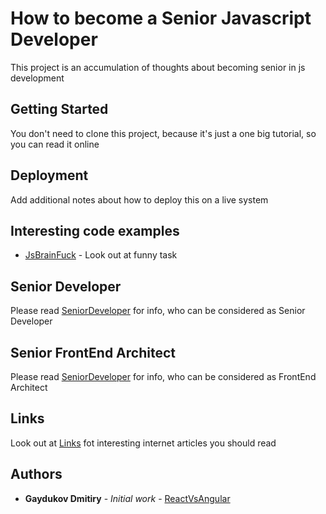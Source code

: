 # How to become a Senior Javascript Developer

This project is an accumulation of thoughts about becoming senior in js development

## Getting Started

You don't need to clone this project, because it's just a one big tutorial, so you can read it online

## Deployment

Add additional notes about how to deploy this on a live system

## Interesting code examples
* [JsBrainFuck](https://github.com/dgaydukov/how-to-become-a-senior-js-developer/blob/master/examples/brainfuck.js) - Look out at funny task

## Senior Developer

Please read [SeniorDeveloper](https://github.com/dgaydukov/how-to-become-a-senior-js-developer/blob/master/SeniorDeveloper.md) for info, who can be considered as Senior Developer

## Senior FrontEnd Architect

Please read [SeniorDeveloper](https://github.com/dgaydukov/how-to-become-a-senior-js-developer/blob/master/SeniorFrontendArchitect.md) for info, who can be considered as FrontEnd Architect

## Links

Look out at [Links](https://github.com/dgaydukov/how-to-become-a-senior-js-developer/blob/master/links.md) fot interesting internet articles you should read

## Authors

* **Gaydukov Dmitiry** - *Initial work* - [ReactVsAngular](https://github.com/dgaydukov/react-vs-angular)